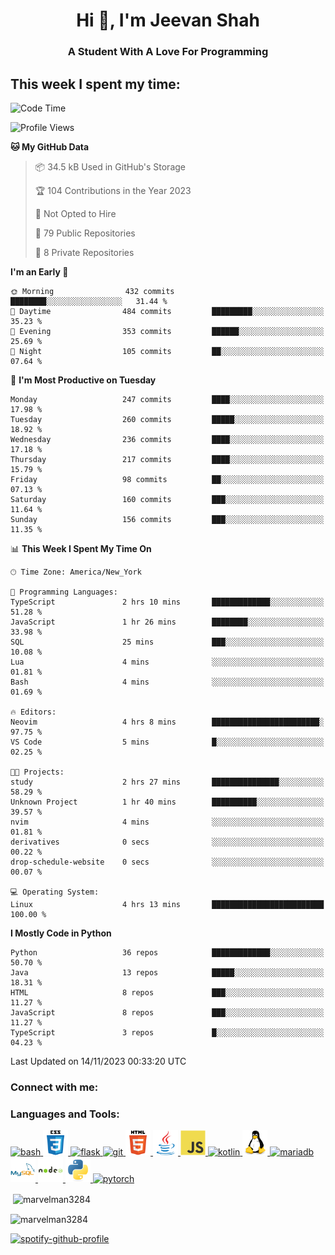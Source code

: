 <h1 align="center">Hi 👋, I'm Jeevan Shah</h1>
<h3 align="center">A Student With A Love For Programming</h3>

## This week I spent my time:

<!--START_SECTION:waka-->
![Code Time](http://img.shields.io/badge/Code%20Time-379%20hrs%2023%20mins-blue)

![Profile Views](http://img.shields.io/badge/Profile%20Views-0-blue)

**🐱 My GitHub Data** 

> 📦 34.5 kB Used in GitHub's Storage 
 > 
> 🏆 104 Contributions in the Year 2023
 > 
> 🚫 Not Opted to Hire
 > 
> 📜 79 Public Repositories 
 > 
> 🔑 8 Private Repositories 
 > 
**I'm an Early 🐤** 

```text
🌞 Morning                432 commits         ████████░░░░░░░░░░░░░░░░░   31.44 % 
🌆 Daytime                484 commits         █████████░░░░░░░░░░░░░░░░   35.23 % 
🌃 Evening                353 commits         ██████░░░░░░░░░░░░░░░░░░░   25.69 % 
🌙 Night                  105 commits         ██░░░░░░░░░░░░░░░░░░░░░░░   07.64 % 
```
📅 **I'm Most Productive on Tuesday** 

```text
Monday                   247 commits         ████░░░░░░░░░░░░░░░░░░░░░   17.98 % 
Tuesday                  260 commits         █████░░░░░░░░░░░░░░░░░░░░   18.92 % 
Wednesday                236 commits         ████░░░░░░░░░░░░░░░░░░░░░   17.18 % 
Thursday                 217 commits         ████░░░░░░░░░░░░░░░░░░░░░   15.79 % 
Friday                   98 commits          ██░░░░░░░░░░░░░░░░░░░░░░░   07.13 % 
Saturday                 160 commits         ███░░░░░░░░░░░░░░░░░░░░░░   11.64 % 
Sunday                   156 commits         ███░░░░░░░░░░░░░░░░░░░░░░   11.35 % 
```


📊 **This Week I Spent My Time On** 

```text
🕑︎ Time Zone: America/New_York

💬 Programming Languages: 
TypeScript               2 hrs 10 mins       █████████████░░░░░░░░░░░░   51.28 % 
JavaScript               1 hr 26 mins        ████████░░░░░░░░░░░░░░░░░   33.98 % 
SQL                      25 mins             ███░░░░░░░░░░░░░░░░░░░░░░   10.08 % 
Lua                      4 mins              ░░░░░░░░░░░░░░░░░░░░░░░░░   01.81 % 
Bash                     4 mins              ░░░░░░░░░░░░░░░░░░░░░░░░░   01.69 % 

🔥 Editors: 
Neovim                   4 hrs 8 mins        ████████████████████████░   97.75 % 
VS Code                  5 mins              █░░░░░░░░░░░░░░░░░░░░░░░░   02.25 % 

🐱‍💻 Projects: 
study                    2 hrs 27 mins       ███████████████░░░░░░░░░░   58.29 % 
Unknown Project          1 hr 40 mins        ██████████░░░░░░░░░░░░░░░   39.57 % 
nvim                     4 mins              ░░░░░░░░░░░░░░░░░░░░░░░░░   01.81 % 
derivatives              0 secs              ░░░░░░░░░░░░░░░░░░░░░░░░░   00.22 % 
drop-schedule-website    0 secs              ░░░░░░░░░░░░░░░░░░░░░░░░░   00.07 % 

💻 Operating System: 
Linux                    4 hrs 13 mins       █████████████████████████   100.00 % 
```

**I Mostly Code in Python** 

```text
Python                   36 repos            █████████████░░░░░░░░░░░░   50.70 % 
Java                     13 repos            █████░░░░░░░░░░░░░░░░░░░░   18.31 % 
HTML                     8 repos             ███░░░░░░░░░░░░░░░░░░░░░░   11.27 % 
JavaScript               8 repos             ███░░░░░░░░░░░░░░░░░░░░░░   11.27 % 
TypeScript               3 repos             █░░░░░░░░░░░░░░░░░░░░░░░░   04.23 % 
```




 Last Updated on 14/11/2023 00:33:20 UTC
<!--END_SECTION:waka-->

<h3 align="left">Connect with me:</h3>
<p align="left">

</p>

<h3 align="left">Languages and Tools:</h3>
<p align="left"> <a href="https://www.gnu.org/software/bash/" target="_blank"> <img src="https://www.vectorlogo.zone/logos/gnu_bash/gnu_bash-icon.svg" alt="bash" width="40" height="40"/> </a> <a href="https://www.w3schools.com/css/" target="_blank"> <img src="https://raw.githubusercontent.com/devicons/devicon/master/icons/css3/css3-original-wordmark.svg" alt="css3" width="40" height="40"/> </a> <a href="https://flask.palletsprojects.com/" target="_blank"> <img src="https://www.vectorlogo.zone/logos/pocoo_flask/pocoo_flask-icon.svg" alt="flask" width="40" height="40"/> </a> <a href="https://git-scm.com/" target="_blank"> <img src="https://www.vectorlogo.zone/logos/git-scm/git-scm-icon.svg" alt="git" width="40" height="40"/> </a> <a href="https://www.w3.org/html/" target="_blank"> <img src="https://raw.githubusercontent.com/devicons/devicon/master/icons/html5/html5-original-wordmark.svg" alt="html5" width="40" height="40"/> </a> <a href="https://www.java.com" target="_blank"> <img src="https://raw.githubusercontent.com/devicons/devicon/master/icons/java/java-original.svg" alt="java" width="40" height="40"/> </a> <a href="https://developer.mozilla.org/en-US/docs/Web/JavaScript" target="_blank"> <img src="https://raw.githubusercontent.com/devicons/devicon/master/icons/javascript/javascript-original.svg" alt="javascript" width="40" height="40"/> </a> <a href="https://kotlinlang.org" target="_blank"> <img src="https://www.vectorlogo.zone/logos/kotlinlang/kotlinlang-icon.svg" alt="kotlin" width="40" height="40"/> </a> <a href="https://www.linux.org/" target="_blank"> <img src="https://raw.githubusercontent.com/devicons/devicon/master/icons/linux/linux-original.svg" alt="linux" width="40" height="40"/> </a> <a href="https://mariadb.org/" target="_blank"> <img src="https://www.vectorlogo.zone/logos/mariadb/mariadb-icon.svg" alt="mariadb" width="40" height="40"/> </a> <a href="https://www.mysql.com/" target="_blank"> <img src="https://raw.githubusercontent.com/devicons/devicon/master/icons/mysql/mysql-original-wordmark.svg" alt="mysql" width="40" height="40"/> </a> <a href="https://nodejs.org" target="_blank"> <img src="https://raw.githubusercontent.com/devicons/devicon/master/icons/nodejs/nodejs-original-wordmark.svg" alt="nodejs" width="40" height="40"/> </a> <a href="https://www.python.org" target="_blank"> <img src="https://raw.githubusercontent.com/devicons/devicon/master/icons/python/python-original.svg" alt="python" width="40" height="40"/> </a> <a href="https://pytorch.org/" target="_blank"> <img src="https://www.vectorlogo.zone/logos/pytorch/pytorch-icon.svg" alt="pytorch" width="40" height="40"/> </a> </p>


<p>&nbsp;<img align="center" src="https://github-readme-stats.vercel.app/api?username=marvelman3284&show_icons=true&locale=en&theme=blue-green" alt="marvelman3284" /></p>

<p><img align="center" src="https://github-readme-streak-stats.herokuapp.com/?user=marvelman3284&theme=blue-green" alt="marvelman3284" /></p>


[![spotify-github-profile](https://spotify-github-profile.vercel.app/api/view?uid=lp0lvf5zzesrwq2hdzmfnkjsq&cover_image=true&theme=default)](https://github.com/kittinan/spotify-github-profile)

